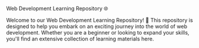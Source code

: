 Web Development Learning Repository 🌐


Welcome to our Web Development Learning Repository! 🚀 This repository is designed to help you embark on an exciting journey into the world of web development. Whether you are a beginner or looking to expand your skills, you'll find an extensive collection of learning materials here.
